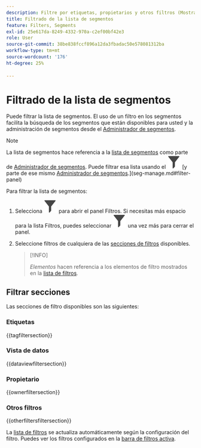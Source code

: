 ```yaml
---
description: Filtre por etiquetas, propietarios y otros filtros (Mostrar todo, Míos, Compartidos conmigo, Favoritos y Aprobados).
title: Filtrado de la lista de segmentos
feature: Filters, Segments
exl-id: 25e617da-8249-4332-970a-c2ef00bf42e3
role: User
source-git-commit: 38be838fccf896a12da3fbadac50e578081312ba
workflow-type: tm+mt
source-wordcount: '176'
ht-degree: 25%

---
```


# Filtrado de la lista de segmentos

Puede filtrar la lista de segmentos. El uso de un filtro en los segmentos facilita la búsqueda de los segmentos que están disponibles para usted y la administración de segmentos desde el [Administrador de segmentos](seg-manage.md).

>[!NOTE]
>
>La lista de segmentos hace referencia a la [lista de segmentos](seg-manage.md#filters-list) como parte de [Administrador de segmentos](seg-manage.md). Puede filtrar esa lista usando el ![Panel de filtro](/help/assets/icons/Filter.svg) [y parte de ese mismo [Administrador de segmentos](seg-manage.md).](seg-manage.md#filter-panel)
>


Para filtrar la lista de segmentos:

1. Selecciona ![Filtro](/help/assets/icons/Filter.svg) para abrir el panel Filtros. Si necesitas más espacio para la lista Filtros, puedes seleccionar ![Filtro](/help/assets/icons/Filter.svg) una vez más para cerrar el panel.
1. Seleccione filtros de cualquiera de las [secciones de filtros](#filter-sections) disponibles.

   >[!INFO]
   >
   >*Elementos* hacen referencia a los elementos de filtro mostrados en la [lista de filtros](seg-manage.md#segment-list).
   > 

## Filtrar secciones

Las secciones de filtro disponibles son las siguientes:

### Etiquetas

{{tagfiltersection}}

### Vista de datos

{{dataviewfiltersection}}

### Propietario

{{ownerfiltersection}}


### Otros filtros

{{otherfiltersfiltersection}}


La [lista de filtros](seg-manage.md#segment-list) se actualiza automáticamente según la configuración del filtro. Puedes ver los filtros configurados en la [barra de filtros activa](seg-manage.md#active-filter-bar).
